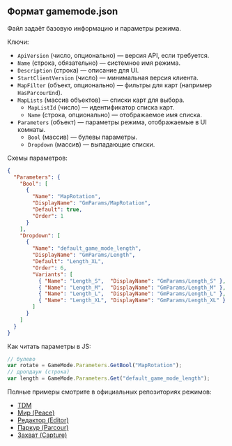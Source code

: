 ## Формат gamemode.json

Файл задаёт базовую информацию и параметры режима.

Ключи:
- `ApiVersion` (число, опционально) — версия API, если требуется.
- `Name` (строка, обязательно) — системное имя режима.
- `Description` (строка) — описание для UI.
- `StartClientVersion` (число) — минимальная версия клиента.
- `MapFilter` (объект, опционально) — фильтры для карт (например `HasParcourEnd`).
- `MapLists` (массив объектов) — списки карт для выбора.
  - `MapListId` (число) — идентификатор списка карт.
  - `Name` (строка, опционально) — отображаемое имя списка.
- `Parameters` (объект) — параметры режима, отображаемые в UI комнаты.
  - `Bool` (массив) — булевы параметры.
  - `Dropdown` (массив) — выпадающие списки.

Схемы параметров:
```json
{
  "Parameters": {
    "Bool": [
      {
        "Name": "MapRotation",
        "DisplayName": "GmParams/MapRotation",
        "Default": true,
        "Order": 1
      }
    ],
    "Dropdown": [
      {
        "Name": "default_game_mode_length",
        "DisplayName": "GmParams/Length",
        "Default": "Length_XL",
        "Order": 6,
        "Variants": [
          { "Name": "Length_S",  "DisplayName": "GmParams/Length_S" },
          { "Name": "Length_M",  "DisplayName": "GmParams/Length_M" },
          { "Name": "Length_L",  "DisplayName": "GmParams/Length_L" },
          { "Name": "Length_XL", "DisplayName": "GmParams/Length_XL" }
        ]
      }
    ]
  }
}
```

Как читать параметры в JS:
```javascript
// булево
var rotate = GameMode.Parameters.GetBool("MapRotation");
// дропдаун (строка)
var length = GameMode.Parameters.Get("default_game_mode_length");
```

Полные примеры смотрите в официальных репозиториях режимов:
- [TDM](https://github.com/kkohno/PixelCombats.GameModes.TDM)
- [Мир (Peace)](https://github.com/kkohno/PixelCombats.GameModes.Peace)
- [Редактор (Editor)](https://github.com/kkohno/PixelCombats.GameModes.Editor)
- [Паркур (Parcour)](https://github.com/kkohno/PixelCombats.GameModes.Parcour)
- [Захват (Capture)](https://github.com/kkohno/PixelCombats.GameModes.Capture)

